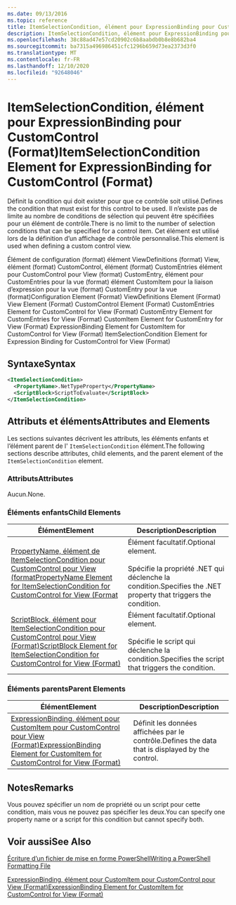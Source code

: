 ```yaml
---
ms.date: 09/13/2016
ms.topic: reference
title: ItemSelectionCondition, élément pour ExpressionBinding pour CustomControl (Format)
description: ItemSelectionCondition, élément pour ExpressionBinding pour CustomControl (Format)
ms.openlocfilehash: 38c88ad47e57cd20902c6b8aabdb0b8e8b682ba4
ms.sourcegitcommit: ba7315a496986451cfc1296b659d73ea2373d3f0
ms.translationtype: MT
ms.contentlocale: fr-FR
ms.lasthandoff: 12/10/2020
ms.locfileid: "92648046"
---
```

# <a name="itemselectioncondition-element-for-expressionbinding-for-customcontrol-format"></a><span data-ttu-id="718cf-103">ItemSelectionCondition, élément pour ExpressionBinding pour CustomControl (Format)</span><span class="sxs-lookup"><span data-stu-id="718cf-103">ItemSelectionCondition Element for ExpressionBinding for CustomControl (Format)</span></span>

<span data-ttu-id="718cf-104">Définit la condition qui doit exister pour que ce contrôle soit utilisé.</span><span class="sxs-lookup"><span data-stu-id="718cf-104">Defines the condition that must exist for this control to be used.</span></span> <span data-ttu-id="718cf-105">Il n’existe pas de limite au nombre de conditions de sélection qui peuvent être spécifiées pour un élément de contrôle.</span><span class="sxs-lookup"><span data-stu-id="718cf-105">There is no limit to the number of selection conditions that can be specified for a control item.</span></span> <span data-ttu-id="718cf-106">Cet élément est utilisé lors de la définition d’un affichage de contrôle personnalisé.</span><span class="sxs-lookup"><span data-stu-id="718cf-106">This element is used when defining a custom control view.</span></span>

<span data-ttu-id="718cf-107">Élément de configuration (format) élément ViewDefinitions (format) View, élément (format) CustomControl, élément (format) CustomEntries élément pour CustomControl pour View (format) CustomEntry, élément pour CustomEntries pour la vue (format) élément CustomItem pour la liaison d’expression pour la vue (format) CustomEntry pour la vue (format)</span><span class="sxs-lookup"><span data-stu-id="718cf-107">Configuration Element (Format) ViewDefinitions Element (Format) View Element (Format) CustomControl Element (Format) CustomEntries Element for CustomControl for View (Format) CustomEntry Element for CustomEntries for View (Format) CustomItem Element for CustomEntry for View (Format) ExpressionBinding Element for CustomItem for CustomControl for View (Format) ItemSelectionCondition Element for Expression Binding for CustomControl for View (Format)</span></span>

## <a name="syntax"></a><span data-ttu-id="718cf-108">Syntaxe</span><span class="sxs-lookup"><span data-stu-id="718cf-108">Syntax</span></span>

```xml
<ItemSelectionCondition>
  <PropertyName>.NetTypeProperty</PropertyName>
  <ScriptBlock>ScriptToEvaluate</ScriptBlock>
</ItemSelectionCondition>
```

## <a name="attributes-and-elements"></a><span data-ttu-id="718cf-109">Attributs et éléments</span><span class="sxs-lookup"><span data-stu-id="718cf-109">Attributes and Elements</span></span>

<span data-ttu-id="718cf-110">Les sections suivantes décrivent les attributs, les éléments enfants et l’élément parent de l' `ItemSelectionCondition` élément.</span><span class="sxs-lookup"><span data-stu-id="718cf-110">The following sections describe attributes, child elements, and the parent element of the `ItemSelectionCondition` element.</span></span>

### <a name="attributes"></a><span data-ttu-id="718cf-111">Attributs</span><span class="sxs-lookup"><span data-stu-id="718cf-111">Attributes</span></span>

<span data-ttu-id="718cf-112">Aucun.</span><span class="sxs-lookup"><span data-stu-id="718cf-112">None.</span></span>

### <a name="child-elements"></a><span data-ttu-id="718cf-113">Éléments enfants</span><span class="sxs-lookup"><span data-stu-id="718cf-113">Child Elements</span></span>

|<span data-ttu-id="718cf-114">Élément</span><span class="sxs-lookup"><span data-stu-id="718cf-114">Element</span></span>|<span data-ttu-id="718cf-115">Description</span><span class="sxs-lookup"><span data-stu-id="718cf-115">Description</span></span>|
|-------------|-----------------|
|[<span data-ttu-id="718cf-116">PropertyName, élément de ItemSelectionCondition pour CustomControl pour View (format</span><span class="sxs-lookup"><span data-stu-id="718cf-116">PropertyName Element for ItemSelectionCondition for CustomControl for View (Format</span></span>](./propertyname-element-for-itemselectioncondition-for-customcontrol-for-view-format.md)|<span data-ttu-id="718cf-117">Élément facultatif.</span><span class="sxs-lookup"><span data-stu-id="718cf-117">Optional element.</span></span><br /><br /> <span data-ttu-id="718cf-118">Spécifie la propriété .NET qui déclenche la condition.</span><span class="sxs-lookup"><span data-stu-id="718cf-118">Specifies the .NET property that triggers the condition.</span></span>|
|[<span data-ttu-id="718cf-119">ScriptBlock, élément pour ItemSelectionCondition pour CustomControl pour View (Format)</span><span class="sxs-lookup"><span data-stu-id="718cf-119">ScriptBlock Element for ItemSelectionCondition for CustomControl for View (Format)</span></span>](./scriptblock-element-for-itemselectioncondition-for-customcontrol-for-view-format.md)|<span data-ttu-id="718cf-120">Élément facultatif.</span><span class="sxs-lookup"><span data-stu-id="718cf-120">Optional element.</span></span><br /><br /> <span data-ttu-id="718cf-121">Spécifie le script qui déclenche la condition.</span><span class="sxs-lookup"><span data-stu-id="718cf-121">Specifies the script that triggers the condition.</span></span>|

### <a name="parent-elements"></a><span data-ttu-id="718cf-122">Éléments parents</span><span class="sxs-lookup"><span data-stu-id="718cf-122">Parent Elements</span></span>

|<span data-ttu-id="718cf-123">Élément</span><span class="sxs-lookup"><span data-stu-id="718cf-123">Element</span></span>|<span data-ttu-id="718cf-124">Description</span><span class="sxs-lookup"><span data-stu-id="718cf-124">Description</span></span>|
|-------------|-----------------|
|[<span data-ttu-id="718cf-125">ExpressionBinding, élément pour CustomItem pour CustomControl pour View (Format)</span><span class="sxs-lookup"><span data-stu-id="718cf-125">ExpressionBinding Element for CustomItem for CustomControl for View (Format)</span></span>](./expressionbinding-element-for-customitem-for-customcontrol-for-view-format.md)|<span data-ttu-id="718cf-126">Définit les données affichées par le contrôle.</span><span class="sxs-lookup"><span data-stu-id="718cf-126">Defines the data that is displayed by the control.</span></span>|

## <a name="remarks"></a><span data-ttu-id="718cf-127">Notes</span><span class="sxs-lookup"><span data-stu-id="718cf-127">Remarks</span></span>

<span data-ttu-id="718cf-128">Vous pouvez spécifier un nom de propriété ou un script pour cette condition, mais vous ne pouvez pas spécifier les deux.</span><span class="sxs-lookup"><span data-stu-id="718cf-128">You can specify one property name or a script for this condition but cannot specify both.</span></span>

## <a name="see-also"></a><span data-ttu-id="718cf-129">Voir aussi</span><span class="sxs-lookup"><span data-stu-id="718cf-129">See Also</span></span>

[<span data-ttu-id="718cf-130">Écriture d’un fichier de mise en forme PowerShell</span><span class="sxs-lookup"><span data-stu-id="718cf-130">Writing a PowerShell Formatting File</span></span>](./writing-a-powershell-formatting-file.md)

[<span data-ttu-id="718cf-131">ExpressionBinding, élément pour CustomItem pour CustomControl pour View (Format)</span><span class="sxs-lookup"><span data-stu-id="718cf-131">ExpressionBinding Element for CustomItem for CustomControl for View (Format)</span></span>](./expressionbinding-element-for-customitem-for-customcontrol-for-view-format.md)

